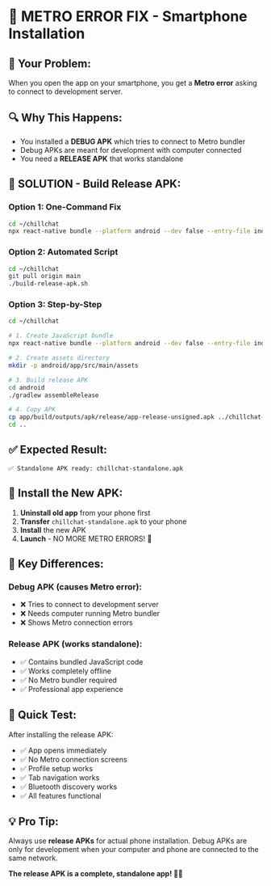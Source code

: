 # 📱 METRO ERROR FIX - Smartphone Installation

## 🚨 **Your Problem:**
When you open the app on your smartphone, you get a **Metro error** asking to connect to development server.

## 🔍 **Why This Happens:**
- You installed a **DEBUG APK** which tries to connect to Metro bundler
- Debug APKs are meant for development with computer connected
- You need a **RELEASE APK** that works standalone

## 🚀 **SOLUTION - Build Release APK:**

### **Option 1: One-Command Fix**
```bash
cd ~/chillchat
npx react-native bundle --platform android --dev false --entry-file index.js --bundle-output android/app/src/main/assets/index.android.bundle --assets-dest android/app/src/main/res/ && mkdir -p android/app/src/main/assets && cd android && ./gradlew assembleRelease && cp app/build/outputs/apk/release/app-release-unsigned.apk ../chillchat-standalone.apk && cd .. && echo "✅ Standalone APK ready: chillchat-standalone.apk"
```

### **Option 2: Automated Script**
```bash
cd ~/chillchat
git pull origin main
./build-release-apk.sh
```

### **Option 3: Step-by-Step**
```bash
cd ~/chillchat

# 1. Create JavaScript bundle
npx react-native bundle --platform android --dev false --entry-file index.js --bundle-output android/app/src/main/assets/index.android.bundle --assets-dest android/app/src/main/res/

# 2. Create assets directory
mkdir -p android/app/src/main/assets

# 3. Build release APK
cd android
./gradlew assembleRelease

# 4. Copy APK
cp app/build/outputs/apk/release/app-release-unsigned.apk ../chillchat-standalone.apk
cd ..
```

## ✅ **Expected Result:**
```
✅ Standalone APK ready: chillchat-standalone.apk
```

## 📱 **Install the New APK:**

1. **Uninstall old app** from your phone first
2. **Transfer** `chillchat-standalone.apk` to your phone
3. **Install** the new APK
4. **Launch** - NO MORE METRO ERRORS! 🎉

## 🔧 **Key Differences:**

### **Debug APK (causes Metro error):**
- ❌ Tries to connect to development server
- ❌ Needs computer running Metro bundler
- ❌ Shows Metro connection errors

### **Release APK (works standalone):**
- ✅ Contains bundled JavaScript code
- ✅ Works completely offline
- ✅ No Metro bundler required
- ✅ Professional app experience

## 🎯 **Quick Test:**

After installing the release APK:
- ✅ App opens immediately
- ✅ No Metro connection screens
- ✅ Profile setup works
- ✅ Tab navigation works
- ✅ Bluetooth discovery works
- ✅ All features functional

## 💡 **Pro Tip:**
Always use **release APKs** for actual phone installation. Debug APKs are only for development when your computer and phone are connected to the same network.

**The release APK is a complete, standalone app! 📱✨**